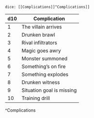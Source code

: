 `dice: [[Complications]]^Complications]]`

| d10 | Complication              |
| --- | ------------------------- |
| 1   | The villain arrives       |
| 2   | Drunken brawl             |
| 3   | Rival infiltrators        |
| 4   | Magic goes awry           |
| 5   | Monster summoned          |
| 6   | Something’s on fire       |
| 7   | Something explodes        |
| 8   | Drunken witness           |
| 9   | Situation goal is missing |
| 10   |  Training drill          |
^Complications
